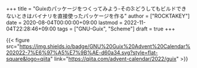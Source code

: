 +++
title = "Guixのパッケージをつくってみよう-その3:どうしてもビルドできないときはバイナリを直接使ったパッケージを作る"
author = ["ROCKTAKEY"]
date = 2020-08-04T00:00:00+09:00
lastmod = 2022-11-04T22:28:46+09:00
tags = ["GNU-Guix", "Scheme"]
draft = true
+++

{{< figure src="https://img.shields.io/badge/GNU%20Guix%20Advent%20Calendar%202022-7%E6%97%A5%E7%9B%AE-d60a34.svg?style=flat-square&logo=qiita" link="https://qiita.com/advent-calendar/2022/guix" >}}
